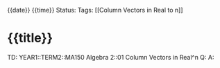 {{date}} {{time}}
Status: 
Tags: [[Column Vectors in Real to n]]
# {{title}}

TD: YEAR1::TERM2::MA150 Algebra 2::01 Column Vectors in Real^n 
Q: 
A: 